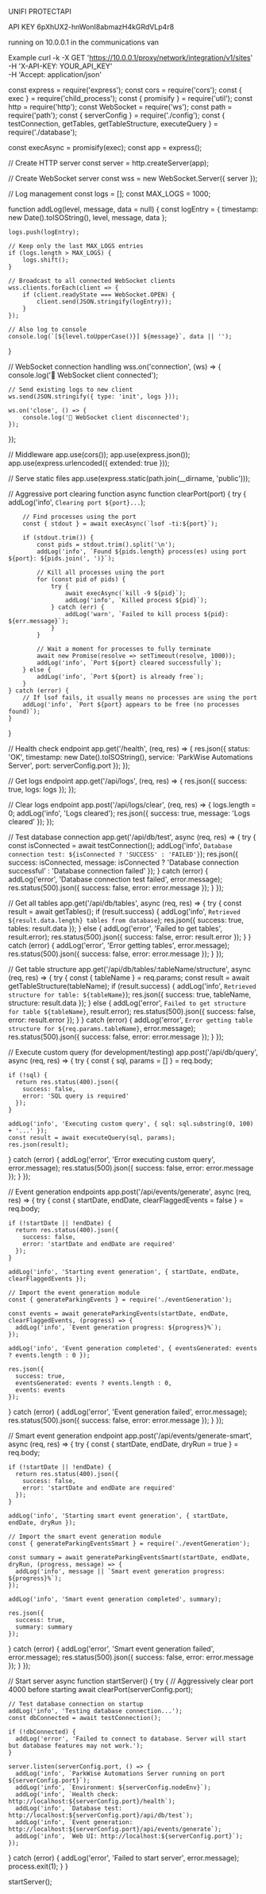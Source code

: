 UNIFI PROTECTAPI

API KEY 6pXhUX2-hnWonI8abmazH4kGRdVLp4r8

running on 10.0.0.1 in the communications van



Example
curl -k -X GET 'https://10.0.0.1/proxy/network/integration/v1/sites' \
 -H 'X-API-KEY: YOUR_API_KEY' \
 -H 'Accept: application/json'


const express = require('express');
const cors = require('cors');
const { exec } = require('child_process');
const { promisify } = require('util');
const http = require('http');
const WebSocket = require('ws');
const path = require('path');
const { serverConfig } = require('./config');
const { testConnection, getTables, getTableStructure, executeQuery } = require('./database');

const execAsync = promisify(exec);
const app = express();

// Create HTTP server
const server = http.createServer(app);

// Create WebSocket server
const wss = new WebSocket.Server({ server });

// Log management
const logs = [];
const MAX_LOGS = 1000;

function addLog(level, message, data = null) {
    const logEntry = {
        timestamp: new Date().toISOString(),
        level,
        message,
        data
    };
    
    logs.push(logEntry);
    
    // Keep only the last MAX_LOGS entries
    if (logs.length > MAX_LOGS) {
        logs.shift();
    }
    
    // Broadcast to all connected WebSocket clients
    wss.clients.forEach(client => {
        if (client.readyState === WebSocket.OPEN) {
            client.send(JSON.stringify(logEntry));
        }
    });
    
    // Also log to console
    console.log(`[${level.toUpperCase()}] ${message}`, data || '');
}

// WebSocket connection handling
wss.on('connection', (ws) => {
    console.log('🔌 WebSocket client connected');
    
    // Send existing logs to new client
    ws.send(JSON.stringify({ type: 'init', logs }));
    
    ws.on('close', () => {
        console.log('🔌 WebSocket client disconnected');
    });
});

// Middleware
app.use(cors());
app.use(express.json());
app.use(express.urlencoded({ extended: true }));

// Serve static files
app.use(express.static(path.join(__dirname, 'public')));

// Aggressive port clearing function
async function clearPort(port) {
    try {
        addLog('info', `Clearing port ${port}...`);
        
        // Find processes using the port
        const { stdout } = await execAsync(`lsof -ti:${port}`);
        
        if (stdout.trim()) {
            const pids = stdout.trim().split('\n');
            addLog('info', `Found ${pids.length} process(es) using port ${port}: ${pids.join(', ')}`);
            
            // Kill all processes using the port
            for (const pid of pids) {
                try {
                    await execAsync(`kill -9 ${pid}`);
                    addLog('info', `Killed process ${pid}`);
                } catch (err) {
                    addLog('warn', `Failed to kill process ${pid}: ${err.message}`);
                }
            }
            
            // Wait a moment for processes to fully terminate
            await new Promise(resolve => setTimeout(resolve, 1000));
            addLog('info', `Port ${port} cleared successfully`);
        } else {
            addLog('info', `Port ${port} is already free`);
        }
    } catch (error) {
        // If lsof fails, it usually means no processes are using the port
        addLog('info', `Port ${port} appears to be free (no processes found)`);
    }
}

// Health check endpoint
app.get('/health', (req, res) => {
  res.json({
    status: 'OK',
    timestamp: new Date().toISOString(),
    service: 'ParkWise Automations Server',
    port: serverConfig.port
  });
});

// Get logs endpoint
app.get('/api/logs', (req, res) => {
    res.json({
        success: true,
        logs: logs
    });
});

// Clear logs endpoint
app.post('/api/logs/clear', (req, res) => {
    logs.length = 0;
    addLog('info', 'Logs cleared');
    res.json({
        success: true,
        message: 'Logs cleared'
    });
});

// Test database connection
app.get('/api/db/test', async (req, res) => {
  try {
    const isConnected = await testConnection();
    addLog('info', `Database connection test: ${isConnected ? 'SUCCESS' : 'FAILED'}`);
    res.json({
      success: isConnected,
      message: isConnected ? 'Database connection successful' : 'Database connection failed'
    });
  } catch (error) {
    addLog('error', 'Database connection test failed', error.message);
    res.status(500).json({
      success: false,
      error: error.message
    });
  }
});

// Get all tables
app.get('/api/db/tables', async (req, res) => {
  try {
    const result = await getTables();
    if (result.success) {
      addLog('info', `Retrieved ${result.data.length} tables from database`);
      res.json({
        success: true,
        tables: result.data
      });
    } else {
      addLog('error', 'Failed to get tables', result.error);
      res.status(500).json({
        success: false,
        error: result.error
      });
    }
  } catch (error) {
    addLog('error', 'Error getting tables', error.message);
    res.status(500).json({
      success: false,
      error: error.message
    });
  }
});

// Get table structure
app.get('/api/db/tables/:tableName/structure', async (req, res) => {
  try {
    const { tableName } = req.params;
    const result = await getTableStructure(tableName);
    if (result.success) {
      addLog('info', `Retrieved structure for table: ${tableName}`);
      res.json({
        success: true,
        tableName,
        structure: result.data
      });
    } else {
      addLog('error', `Failed to get structure for table ${tableName}`, result.error);
      res.status(500).json({
        success: false,
        error: result.error
      });
    }
  } catch (error) {
    addLog('error', `Error getting table structure for ${req.params.tableName}`, error.message);
    res.status(500).json({
      success: false,
      error: error.message
    });
  }
});

// Execute custom query (for development/testing)
app.post('/api/db/query', async (req, res) => {
  try {
    const { sql, params = [] } = req.body;
    
    if (!sql) {
      return res.status(400).json({
        success: false,
        error: 'SQL query is required'
      });
    }
    
    addLog('info', 'Executing custom query', { sql: sql.substring(0, 100) + '...' });
    const result = await executeQuery(sql, params);
    res.json(result);
  } catch (error) {
    addLog('error', 'Error executing custom query', error.message);
    res.status(500).json({
      success: false,
      error: error.message
    });
  }
});

// Event generation endpoints
app.post('/api/events/generate', async (req, res) => {
  try {
    const { startDate, endDate, clearFlaggedEvents = false } = req.body;
    
    if (!startDate || !endDate) {
      return res.status(400).json({
        success: false,
        error: 'startDate and endDate are required'
      });
    }
    
    addLog('info', 'Starting event generation', { startDate, endDate, clearFlaggedEvents });
    
    // Import the event generation module
    const { generateParkingEvents } = require('./eventGeneration');
    
    const events = await generateParkingEvents(startDate, endDate, clearFlaggedEvents, (progress) => {
      addLog('info', `Event generation progress: ${progress}%`);
    });
    
    addLog('info', 'Event generation completed', { eventsGenerated: events ? events.length : 0 });
    
    res.json({
      success: true,
      eventsGenerated: events ? events.length : 0,
      events: events
    });
  } catch (error) {
    addLog('error', 'Event generation failed', error.message);
    res.status(500).json({
      success: false,
      error: error.message
    });
  }
});

// Smart event generation endpoint
app.post('/api/events/generate-smart', async (req, res) => {
  try {
    const { startDate, endDate, dryRun = true } = req.body;
    
    if (!startDate || !endDate) {
      return res.status(400).json({
        success: false,
        error: 'startDate and endDate are required'
      });
    }
    
    addLog('info', 'Starting smart event generation', { startDate, endDate, dryRun });
    
    // Import the smart event generation module
    const { generateParkingEventsSmart } = require('./eventGeneration');
    
    const summary = await generateParkingEventsSmart(startDate, endDate, dryRun, (progress, message) => {
      addLog('info', message || `Smart event generation progress: ${progress}%`);
    });
    
    addLog('info', 'Smart event generation completed', summary);
    
    res.json({
      success: true,
      summary: summary
    });
  } catch (error) {
    addLog('error', 'Smart event generation failed', error.message);
    res.status(500).json({
      success: false,
      error: error.message
    });
  }
});

// Start server
async function startServer() {
  try {
    // Aggressively clear port 4000 before starting
    await clearPort(serverConfig.port);
    
    // Test database connection on startup
    addLog('info', 'Testing database connection...');
    const dbConnected = await testConnection();
    
    if (!dbConnected) {
      addLog('error', 'Failed to connect to database. Server will start but database features may not work.');
    }
    
    server.listen(serverConfig.port, () => {
      addLog('info', `ParkWise Automations Server running on port ${serverConfig.port}`);
      addLog('info', `Environment: ${serverConfig.nodeEnv}`);
      addLog('info', `Health check: http://localhost:${serverConfig.port}/health`);
      addLog('info', `Database test: http://localhost:${serverConfig.port}/api/db/test`);
      addLog('info', `Event generation: http://localhost:${serverConfig.port}/api/events/generate`);
      addLog('info', `Web UI: http://localhost:${serverConfig.port}`);
    });
  } catch (error) {
    addLog('error', 'Failed to start server', error.message);
    process.exit(1);
  }
}

startServer(); 